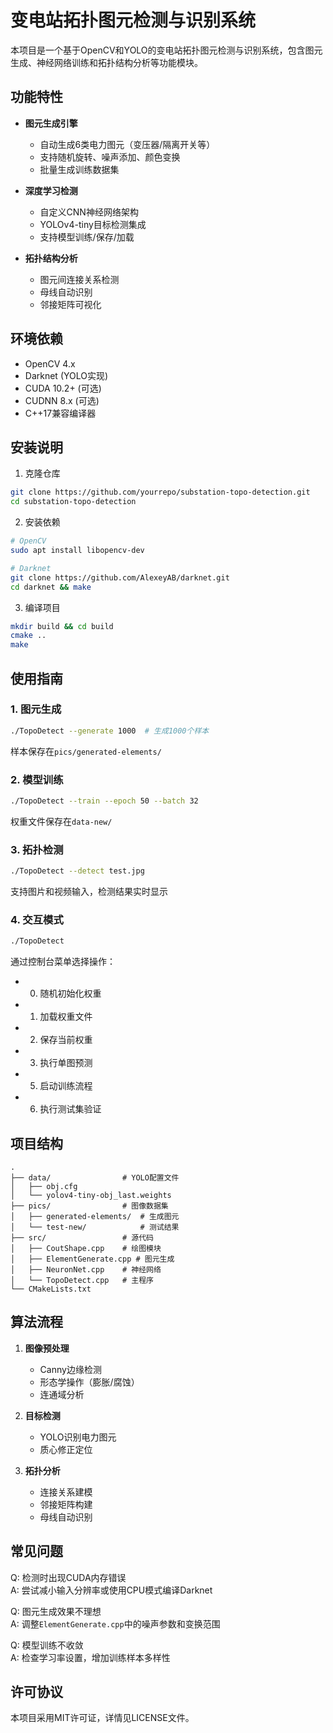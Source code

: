 # 变电站拓扑图元检测与识别系统

本项目是一个基于OpenCV和YOLO的变电站拓扑图元检测与识别系统，包含图元生成、神经网络训练和拓扑结构分析等功能模块。

## 功能特性

- **图元生成引擎**
  - 自动生成6类电力图元（变压器/隔离开关等）
  - 支持随机旋转、噪声添加、颜色变换
  - 批量生成训练数据集

- **深度学习检测**
  - 自定义CNN神经网络架构
  - YOLOv4-tiny目标检测集成
  - 支持模型训练/保存/加载

- **拓扑结构分析**
  - 图元间连接关系检测
  - 母线自动识别
  - 邻接矩阵可视化

## 环境依赖

- OpenCV 4.x
- Darknet (YOLO实现)
- CUDA 10.2+ (可选)
- CUDNN 8.x (可选)
- C++17兼容编译器

## 安装说明

1. 克隆仓库
```bash
git clone https://github.com/yourrepo/substation-topo-detection.git
cd substation-topo-detection
```

2. 安装依赖
```bash
# OpenCV
sudo apt install libopencv-dev

# Darknet
git clone https://github.com/AlexeyAB/darknet.git
cd darknet && make
```

3. 编译项目
```bash
mkdir build && cd build
cmake ..
make
```

## 使用指南

### 1. 图元生成
```bash
./TopoDetect --generate 1000  # 生成1000个样本
```
样本保存在`pics/generated-elements/`

### 2. 模型训练
```bash
./TopoDetect --train --epoch 50 --batch 32
```
权重文件保存在`data-new/`

### 3. 拓扑检测
```bash
./TopoDetect --detect test.jpg
```
支持图片和视频输入，检测结果实时显示

### 4. 交互模式
```bash
./TopoDetect
```
通过控制台菜单选择操作：
- 0) 随机初始化权重
- 1) 加载权重文件
- 2) 保存当前权重
- 3) 执行单图预测
- 5) 启动训练流程
- 6) 执行测试集验证

## 项目结构

```
.
├── data/                # YOLO配置文件
│   ├── obj.cfg
│   └── yolov4-tiny-obj_last.weights
├── pics/                # 图像数据集
│   ├── generated-elements/  # 生成图元
│   └── test-new/            # 测试结果
├── src/                 # 源代码
│   ├── CoutShape.cpp    # 绘图模块
│   ├── ElementGenerate.cpp # 图元生成
│   ├── NeuronNet.cpp    # 神经网络
│   └── TopoDetect.cpp   # 主程序
└── CMakeLists.txt
```

## 算法流程

1. **图像预处理**
   - Canny边缘检测
   - 形态学操作（膨胀/腐蚀）
   - 连通域分析

2. **目标检测**
   - YOLO识别电力图元
   - 质心修正定位

3. **拓扑分析**
   - 连接关系建模
   - 邻接矩阵构建
   - 母线自动识别

## 常见问题

Q: 检测时出现CUDA内存错误  
A: 尝试减小输入分辨率或使用CPU模式编译Darknet

Q: 图元生成效果不理想  
A: 调整`ElementGenerate.cpp`中的噪声参数和变换范围

Q: 模型训练不收敛  
A: 检查学习率设置，增加训练样本多样性

## 许可协议

本项目采用MIT许可证，详情见LICENSE文件。
